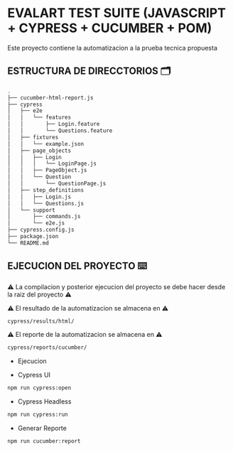 # EVALART TEST SUITE (JAVASCRIPT + CYPRESS + CUCUMBER + POM)

Este proyecto contiene la automatizacion a la prueba tecnica propuesta

## ESTRUCTURA DE DIRECCTORIOS 🗂️

```bash
.
├── cucumber-html-report.js
├── cypress
│   ├── e2e
│   │   └── features
│   │       ├── Login.feature
│   │       └── Questions.feature
│   ├── fixtures
│   │   └── example.json
│   ├── page_objects
│   │   ├── Login
│   │   │   └── LoginPage.js
│   │   ├── PageObject.js
│   │   └── Question
│   │       └── QuestionPage.js
│   ├── step_definitions
│   │   ├── Login.js
│   │   └── Questions.js
│   └── support
│       ├── commands.js
│       └── e2e.js
├── cypress.config.js
├── package.json
└── README.md
```

## EJECUCION DEL PROYECTO ⌨️

⚠️ La compilacion y posterior ejecucion del proyecto se debe hacer desde la raiz del proyecto ⚠️

⚠️ El resultado de la automatizacion se almacena en ⚠️

```bash
cypress/results/html/
```

⚠️ El reporte de la automatizacion se almacena en ⚠️

```bash
cypress/reports/cucumber/
```

- Ejecucion

- Cypress UI

```bash
npm run cypress:open
```

- Cypress Headless

```bash
npm run cypress:run
```

- Generar Reporte

```bash
npm run cucumber:report
```
